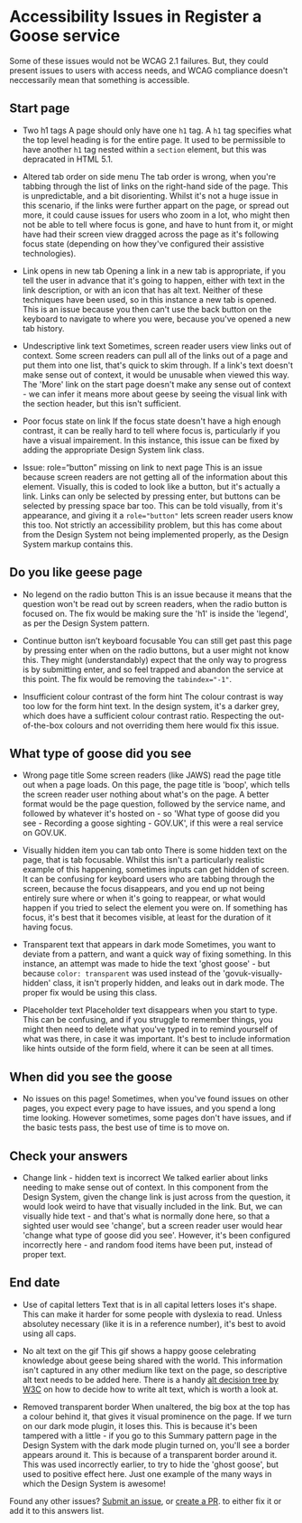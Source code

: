 # Accessibility Issues in Register a Goose service

Some of these issues would not be WCAG 2.1 failures. But, they could present issues to users with access needs, and WCAG compliance doesn't neccessarily mean that something is accessible.


## Start page

- Two h1 tags
A page should only have one `h1` tag. A `h1` tag specifies what the top level heading is for the entire page. It used to be permissible to have another `h1` tag nested within a `section` element, but this was depracated in HTML 5.1.

- Altered tab order on side menu
The tab order is wrong, when you're tabbing through the list of links on the right-hand side of the page. This is unpredictable, and a bit disorienting. Whilst it's not a huge issue in this scenario, if the links were further appart on the page, or spread out more, it could cause issues for users who zoom in a lot, who might then not be able to tell where focus is gone, and have to hunt from it, or might have had their screen view dragged across the page as it's following focus state (depending on how they've configured their assistive technologies).

- Link opens in new tab
Opening a link in a new tab is appropriate, if you tell the user in advance that it's going to happen, either with text in the link description, or with an icon that has alt text. Neither of these techniques have been used, so in this instance a new tab is opened. This is an issue because you then can't use the back button on the keyboard to navigate to where you were, because you've opened a new tab history.


- Undescriptive link text
Sometimes, screen reader users view links out of context. Some screen readers can pull all of the links out of a page and put them into one list, that's quick to skim through. If a link's text doesn't make sense out of context, it would be unusable when viewed this way. The 'More' link on the start page doesn't make any sense out of context - we can infer it means more about geese by seeing the visual link with the section header, but this isn't sufficient.


- Poor focus state on link
If the focus state doesn't have a high enough contrast, it can be really hard to tell where focus is, particularly if you have a visual impairement. In this instance, this issue can be fixed by adding the appropriate Design System link class.


- Issue: role=“button” missing on link to next page
This is an issue because screen readers are not getting all of the information about this element. Visually, this is coded to look like a button, but it's actually a link. Links can only be selected by pressing enter, but buttons can be selected by pressing space bar too. This can be told visually, from it's appearance, and giving it a `role="button"` lets screen reader users know this too. Not strictly an accessibility problem, but this has come about from the Design System not being implemented properly, as the Design System markup contains this.

## Do you like geese page
- No legend on the radio button
This is an issue because it means that the question won't be read out by screen readers, when the radio button is focused on. The fix would be making sure the 'h1' is inside the 'legend', as per the Design System pattern.

- Continue button isn’t keyboard focusable
You can still get past this page by pressing enter when on the radio buttons, but a user might not know this. They might (understandably) expect that the only way to progress is by submitting enter, and so feel trapped and abandon the service at this point. The fix would be removing the `tabindex="-1"`.

- Insufficient colour contrast of the form hint
The colour contrast is way too low for the form hint text. In the design system, it's a darker grey, which does have a sufficient colour contrast ratio. Respecting the out-of-the-box colours and not overriding them here would fix this issue.

## What type of goose did you see
- Wrong page title
Some screen readers (like JAWS) read the page title out when a page loads. On this page, the page title is 'boop', which tells the screen reader user nothing about what's on the page. A better format would be the page question, followed by the service name, and followed by whatever it's hosted on - so 'What type of goose did you see - Recording a goose sighting - GOV.UK', if this were a real service on GOV.UK.

- Visually hidden item you can tab onto
There is some hidden text on the page, that is tab focusable. Whilst this isn't a particularly realistic example of this happening, sometimes inputs can get hidden of screen. It can be confusing for keyboard users who are tabbing through the screen, because the focus disappears, and you end up not being entirely sure where or when it's going to reappear, or what would happen if you tried to select the element you were on. If something has focus, it's best that it becomes visible, at least for the duration of it having focus.

- Transparent text that appears in dark mode
Sometimes, you want to deviate from a pattern, and want a quick way of fixing something. In this instance, an attempt was made to hide the text 'ghost goose' - but because `color: transparent` was used instead of the 'govuk-visually-hidden' class, it isn't properly hidden, and leaks out in dark mode. The proper fix would be using this class.

- Placeholder text
Placeholder text disappears when you start to type. This can be confusing, and if you struggle to remember things, you might then need to delete what you've typed in to remind yourself of what was there, in case it was important. It's best to include information like hints outside of the form field, where it can be seen at all times.


## When did you see the goose
- No issues on this page! Sometimes, when you've found issues on other pages, you expect every page to have issues, and you spend a long time looking. However sometimes, some pages don't have issues, and if the basic tests pass, the best use of time is to move on.

## Check your answers
- Change link - hidden text is incorrect
We talked earlier about links needing to make sense out of context. In this component from the Design System, given the change link is just across from the question, it would look weird to have that visually included in the link. But, we can visually hide text - and that's what is normally done here, so that a sighted user would see 'change', but a screen reader user would hear 'change what type of goose did you see'. However, it's been configured incorrectly here - and random food items have been put, instead of proper text. 

## End date
- Use of capital letters
Text that is in all capital letters loses it's shape. This can make it harder for some people with dyslexia to read. Unless absolutey necessary (like it is in a reference number), it's best to avoid using all caps.

- No alt text on the gif
This gif shows a happy goose celebrating knowledge about geese being shared with the world. This information isn't captured in any other medium like text on the page, so descriptive alt text needs to be added here. There is a handy [alt decision tree by W3C](https://www.w3.org/WAI/tutorials/images/decision-tree/) on how to decide how to write alt text, which is worth a look at.

- Removed transparent border
When unaltered, the big box at the top has a colour behind it, that gives it visual prominence on the page. If we turn on our dark mode plugin, it loses this. This is because it's been tampered with a little - if you go to this Summary pattern page in the Design System with the dark mode plugin turned on, you'll see a border appears around it. This is because of a transparent border around it. This was used incorrectly earlier, to try to hide the 'ghost goose', but used to positive effect here. Just one example of the many ways in which the Design System is awesome!


Found any other issues? [Submit an issue](https://github.com/ministryofjustice/recording-a-goose-sighting/issues), or [create a PR](https://github.com/ministryofjustice/recording-a-goose-sighting/pulls). to either fix it or add it to this answers list.